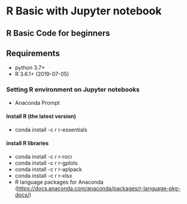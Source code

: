 # R Basic with Jupyter notebook

## R Basic Code for beginners

## Requirements
* python 3.7+
* R 3.6.1+ (2019-07-05)

### Setting R environment on Jupyter notebooks
* Anaconda Prompt

#### Install R (the latest version) <br>
* conda install -c r r-essentials

#### install R libraries
* conda install -c r r-rocr
* conda install -c r r-gplots
* conda install -c r r-aplpack
* conda install -c r r-xlsx
* R language packages for Anaconda (https://docs.anaconda.com/anaconda/packages/r-language-pkg-docs/)
